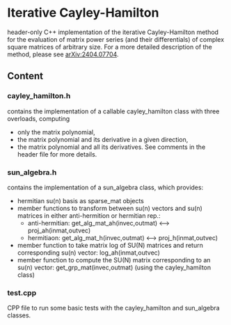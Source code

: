 # Iterative Cayley-Hamilton
header-only C++ implementation of the iterative Cayley-Hamilton method for the evaluation of matrix power series (and their differentials) of complex square matrices of arbitrary size. For a more detailed description of the method, please see [arXiv:2404.07704](https://arxiv.org/abs/2404.07704).

## Content

### cayley_hamilton.h
contains the implementation of a callable cayley_hamilton class with three overloads, computing
- only the matrix polynomial,
- the matrix polynomial and its derivative in a given direction,
- the matrix polynomial and all its derivatives.
See comments in the header file for more details.


### sun_algebra.h
contains the implementation of a sun_algebra class, which provides:
- hermitian su(n) basis as sparse_mat objects
- member functions to transform between su(n) vectors and su(n) matrices in either anti-hermition or hermitian rep.:
   * anti-hermitian: get_alg_mat_ah(invec,outmat) <--> proj_ah(inmat,outvec)
   * hermitiaon: get_alg_mat_h(invec,outmat) <--> proj_h(inmat,outvec)
- member function to take matrix log of SU(N) matrices and return corresponding su(n) vector: log_ah(inmat,outvec)
- member function to compute the SU(N) matrix corresponding to an su(n) vector: get_grp_mat(invec,outmat) (using the cayley_hamilton class)

### test.cpp
CPP file to run some basic tests with the cayley_hamilton and sun_algebra classes.
